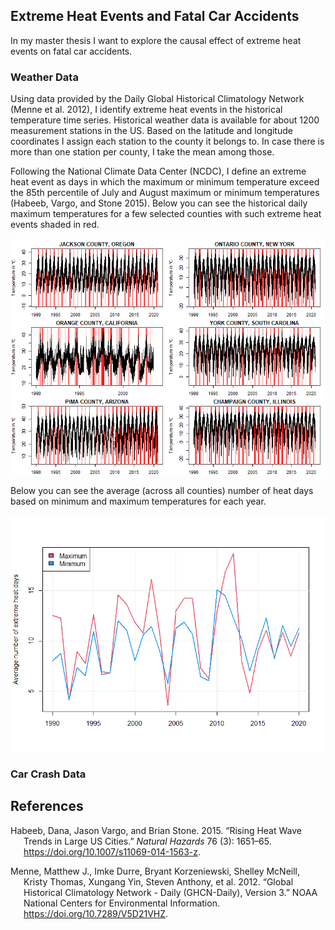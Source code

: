 ## Extreme Heat Events and Fatal Car Accidents

In my master thesis I want to explore the causal effect of extreme heat
events on fatal car accidents.

### Weather Data

Using data provided by the Daily Global Historical Climatology Network
(Menne et al. 2012), I identify extreme heat events in the historical
temperature time series. Historical weather data is available for about
1200 measurement stations in the US. Based on the latitude and longitude
coordinates I assign each station to the county it belongs to. In case
there is more than one station per county, I take the mean among those.

Following the National Climate Data Center (NCDC), I define an extreme
heat event as days in which the maximum or minimum temperature exceed
the 85th percentile of July and August maximum or minimum temperatures
(Habeeb, Vargo, and Stone 2015). Below you can see the historical daily
maximum temperatures for a few selected counties with such extreme heat
events shaded in red.

![](README_files/figure-markdown_github/unnamed-chunk-2-1.png)

Below you can see the average (across all counties) number of heat days
based on minimum and maximum temperatures for each year.

![](README_files/figure-markdown_github/unnamed-chunk-3-1.png)

### Car Crash Data

## References

<div id="refs" class="references csl-bib-body hanging-indent">

<div id="ref-Habeeb_2015" class="csl-entry">

Habeeb, Dana, Jason Vargo, and Brian Stone. 2015. “Rising Heat Wave
Trends in Large US Cities.” *Natural Hazards* 76 (3): 1651–65.
<https://doi.org/10.1007/s11069-014-1563-z>.

</div>

<div id="ref-Menne_2012" class="csl-entry">

Menne, Matthew J., Imke Durre, Bryant Korzeniewski, Shelley McNeill,
Kristy Thomas, Xungang Yin, Steven Anthony, et al. 2012. “Global
Historical Climatology Network - Daily (GHCN-Daily), Version 3.” NOAA
National Centers for Environmental Information.
<https://doi.org/10.7289/V5D21VHZ>.

</div>

</div>
